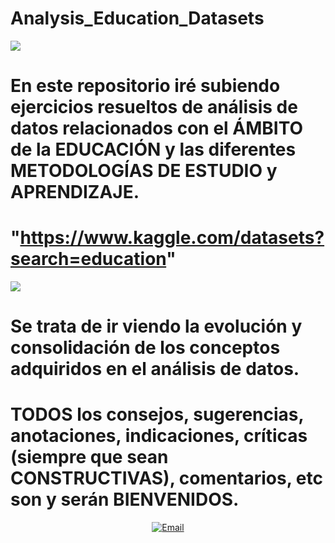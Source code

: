 # Analysis_Education_Datasets
![](educacion4.jpg)
# En este repositorio iré subiendo ejercicios resueltos de análisis de datos relacionados con el ÁMBITO de la EDUCACIÓN y las diferentes METODOLOGÍAS DE ESTUDIO y APRENDIZAJE.
# "https://www.kaggle.com/datasets?search=education"

![](kaggle.png)
# Se trata de ir viendo la evolución y consolidación de los conceptos adquiridos en el análisis de datos.
# TODOS los consejos, sugerencias, anotaciones, indicaciones, críticas (siempre que sean CONSTRUCTIVAS), comentarios, etc son y serán BIENVENIDOS.
<p align = "center">
  <a href="mailto:loquelojonove1975@gmail.com" target="_blank" title="Email" rel="noopener"><img src="buzon-de-sugerencias.jfif" title="Email"></i></a>
</p>
